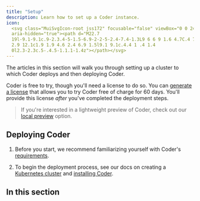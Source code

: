 ```yaml
---
title: "Setup"
description: Learn how to set up a Coder instance.
icon:
  <svg class="MuiSvgIcon-root jss172" focusable="false" viewBox="0 0 24 24"
  aria-hidden="true"><path d="M22.7
  19l-9.1-9.1c.9-2.3.4-5-1.5-6.9-2-2-5-2.4-7.4-1.3L9 6 6 9 1.6 4.7C.4 7.1.9 10.1
  2.9 12.1c1.9 1.9 4.6 2.4 6.9 1.5l9.1 9.1c.4.4 1 .4 1.4
  0l2.3-2.3c.5-.4.5-1.1.1-1.4z"></path></svg>
---
```


The articles in this section will walk you through setting up a cluster to which
Coder deploys and then deploying Coder.

Coder is free to try, though you'll need a license to do so. You can
[generate a license](https://coder.com/trial) that allows you to try Coder free
of charge for 60 days. You'll provide this license _after_ you've completed the
deployment steps.

> If you're interested in a lightweight preview of Coder, check out our
> [local preview](kubernetes/local-preview) option.

## Deploying Coder

1. Before you start, we recommend familiarizing yourself with Coder's
   [requirements](requirements.md).

1. To begin the deployment process, see our docs on creating a
   [Kubernetes cluster](kubernetes/index.md) and
   [installing Coder](installation.md).

## In this section

<children></children>
